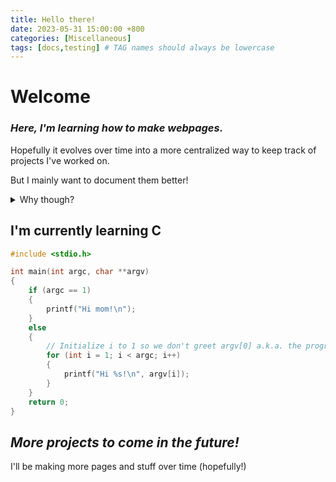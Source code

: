 ```yaml
---
title: Hello there!
date: 2023-05-31 15:00:00 +800
categories: [Miscellaneous]
tags: [docs,testing] # TAG names should always be lowercase
---
```


# Welcome

### *Here, I'm learning how to make webpages.*

Hopefully it evolves over time into a more centralized way to keep track of projects I've worked on.

But I mainly want to document them better!

<details>
    <summary>
        Why though?
    </summary>
    <blockquote>
        I want to be able to stylize my <code>README.md</code> files and GitHub wikis. That's really it to be honest.
    </blockquote>
</details>

I'm currently learning C
---

<!-- The specified language must be in lowercase, e.g.

```language-name
// your code here
```
For more information on which languages can be syntax highlighted, see this:
https://github.com/github-linguist/linguist/blob/master/lib/linguist/languages.yml

-->

```c
#include <stdio.h>

int main(int argc, char **argv)
{
    if (argc == 1)
    {
        printf("Hi mom!\n");   
    }
    else
    {
        // Initialize i to 1 so we don't greet argv[0] a.k.a. the program executable!
        for (int i = 1; i < argc; i++)
        {
            printf("Hi %s!\n", argv[i]);
        }
    }
    return 0;
}
```

*More projects to come in the future!*
-------

I'll be making more pages and stuff over time (hopefully!)